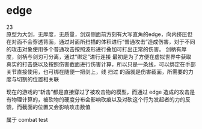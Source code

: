 # edge
23  
原型为大剑，无厚度，无质量，剑双侧面前方刻有大写直角的edge，向内挤压但在对面不会穿透背面，通过对面所扫描的体积进行“普通攻击”造成伤害，对于不同的攻击对象使用多个普通攻击按照波形进行叠加可打出正常的伤害。
剑柄有厚度，剑柄与剑刃可分离，通过“绑定”进行连接
最初是为了方便在虚拟世界中获取真实的打击感以及按照伤害截面进行伤害计算，所以只是一条线，可以绑定在手部关节直接使用，也可绑在随便一把剑上，线 扫过 的面就是伤害截面，所需要的力度与切割的位置相关联

现在的游戏的“斩击”都是直接穿过了被攻击物的模型，而通过 edge 造成的攻击是有物理计算的，被砍物的硬度分布会影响砍痕以及对砍这个行为发起者的力的反馈，而截面的位置又会影响攻击数值

属于 combat test
